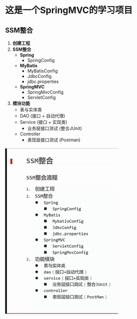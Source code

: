 # 这是一个SpringMVC的学习项目

## SSM整合

1. **创建工程**
2. **SSM整合**
    - **Spring**
        - SpringConfig
    - **MyBatis**
        - MyBatisConfig
        - JdbcConfig
        - jdbc.properties
    - **SpringMVC**
        - SpringMvcConfig
        - ServletConfig
3. **模块功能**
    - 表与实体类
    - DAO (接口 + 自动代理)
    - Service (接口 + 实现类)
        - 业务层接口测试 (整合JUnit)
    - Controller
        - 表现层接口测试 (Postman)

![项目结构示意图](img.png)
